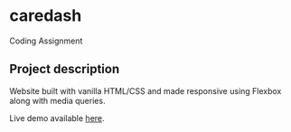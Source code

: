 # caredash
Coding Assignment

Project description
-------------------

Website built with vanilla HTML/CSS and made responsive using Flexbox along with media queries.

Live demo available [here](http://irinitiative.com/testing_web/index.html).